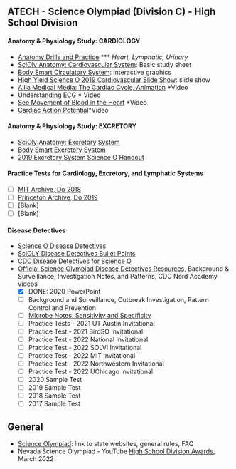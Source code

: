 ## ATECH - Science Olympiad (Division C) - High School Division


#### Anatomy & Physiology Study: CARDIOLOGY
- [Anatomy Drills and Practice](https://bcs.wiley.com/he-bcs/Books?action=mininav&bcsId=6205&itemId=0470565101&assetId=240907&resourceId=23657&newwindow=true)
  *** <i>Heart, Lymphatic, Urinary</i>
- [SciOly Anatomy: Cardiovascular System](https://scioly.org/wiki/index.php/Anatomy/Cardiovascular_System): Basic study sheet
- [Body Smart Circulatory System](https://www.getbodysmart.com/circulatory-system/): interactive graphics
- [High Yield Science O 2019 Cardiovascular Slide Show](https://slideplayer.com/slide/4767275/): slide show
- [Allia Medical Media: The Cardiac Cycle, Animation](https://youtu.be/IS9TD9fHFv0?si=bBnRa-RN_dV133u_) *Video
- [Understanding ECG](https://youtu.be/RYZ4daFwMa8?si=9ygyxXoDJWyxlGKx) * Video
- [See Movement of Blood in the Heart](https://youtu.be/BEWjOCVEN7M?si=R7UBVXOU--iasJ6D) *Video
- [Cardiac Action Potential](https://youtu.be/v7Q9BrNfIpQ?si=DVVSqflLKzeoH3mo)*Video

#### Anatomy & Physiology Study: EXCRETORY
- [SciOly Anatomy: Excretory System](https://scioly.org/wiki/index.php/Anatomy/Excretory_System)
- [Body Smart Excretory System](https://www.getbodysmart.com/urinary-system/)
- [2019 Excretory System Science O Handout](https://www.soinc.org/sites/default/files/uploaded_files/5_19_EXCRETORY_SYSTEM.pdf)

#### Practice Tests for Cardiology, Excretory, and Lymphatic Systems
- [ ] [MIT Archive, Do 2018](https://scioly.mit.edu/archives.html)
- [ ] [Princeton Archive, Do 2019](https://scioly.princeton.edu/past-tests)
- [ ] [Blank]
- [ ] [Blank]
#### Disease Detectives
- [Science O Disease Detectives](https://www.soinc.org/disease-detectives-c)
- [SciOLY Disease Detectives Bullet Points](https://scioly.org/wiki/index.php/Disease_Detectives)
- [CDC Disease Detectives for Science O](https://www.cdc.gov/careerpaths/diseasedetectives/index.html)
- [Official Science Olympiad Disease Detectives Resources](https://www.soinc.org/disease-detectives-c), Background & Surveillance, Investigation Notes, and Patterns, CDC Nerd Academy videos
  - [x] DONE: 2020 PowerPoint
  - [ ] Background and Surveillance, Outbreak Investigation, Pattern Control and Prevention
  - [ ] [Microbe Notes: Sensitivity and Specificity](https://microbenotes.com/sensitivity-specificity-false-positive-false-negative/)
  - [ ] Practice Tests - 2021 UT Austin Invitational
  - [ ] Practice Test - 2021 BirdSO Invitational
  - [ ] Practice Test - 2022 National Invitational
  - [ ] Practice Test - 2022 SOLVI Invitational
  - [ ] Practice Test - 2022 MIT Invitational
  - [ ] Practice Test - 2022 Northwestern Invitational
  - [ ] Practice Test - 2022 UChicago Invitational
  - [ ] 2020 Sample Test
  - [ ] 2019 Sample Test 
  - [ ] 2018 Sample Test
  - [ ] 2017 Sample Test 

## General
- [Science Olympiad](https://www.soinc.org): link to state websites, general rules, FAQ
- Nevada Science Olympiad - YouTube [High School Division Awards](https://youtu.be/ebq0a__sUOk), March 2022 








